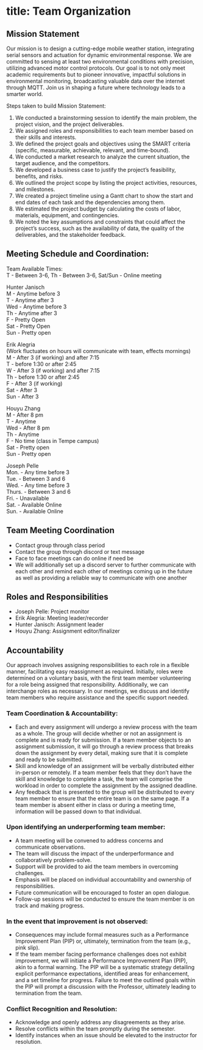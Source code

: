 
# title: Team Organization


## Mission Statement 

Our mission is to design a cutting-edge mobile weather station, integrating serial sensors and actuation for dynamic environmental response. We are committed to sensing at least two environmental conditions with precision, utilizing advanced motor control protocols. Our goal is to not only meet academic requirements but to pioneer innovative, impactful solutions in environmental monitoring, broadcasting valuable data over the internet through MQTT. Join us in shaping a future where technology leads to a smarter world.

Steps taken to build Mission Statement:

1) We conducted a brainstorming session to identify the main problem, the project vision, and the project deliverables.
2) We assigned roles and responsibilities to each team member based on their skills and interests.
3) We defined the project goals and objectives using the SMART criteria (specific, measurable, achievable, relevant, and time-bound).
4) We conducted a market research to analyze the current situation, the target audience, and the competitors.
5) We developed a business case to justify the project’s feasibility, benefits, and risks.
6) We outlined the project scope by listing the project activities, resources, and milestones.
7) We created a project timeline using a Gantt chart to show the start and end dates of each task and the dependencies among them.
8) We estimated the project budget by calculating the costs of labor, materials, equipment, and contingencies.
9) We noted the key assumptions and constraints that could affect the project’s success, such as the availability of data, the quality of the deliverables, and the stakeholder feedback.

## Meeting Schedule and Coordination:

Team Available Times:  
T - Between 3-6, Th - Between 3-6, Sat/Sun - Online meeting  

Hunter Janisch  
M - Anytime before 3  
T - Anytime after 3  
Wed - Anytime before 3  
Th - Anytime after 3  
F - Pretty Open  
Sat - Pretty Open  
Sun - Pretty open  

Erik Alegria  
(Work fluctuates on hours will communicate with team, effects mornings)  
M - After 3 (if working) and after 7:15  
T -  before 1:30 or after 2:45  
W - After 3 (if working) and after 7:15  
Th - before 1:30 or after 2:45  
F - After 3 (if working)  
Sat - After 3  
Sun - After 3  

Houyu Zhang  
M - After 8 pm  
T - Anytime  
Wed - After 8 pm  
Th - Anytime  
F - No time (class in Tempe campus)  
Sat - Pretty open  
Sun - Pretty open  

Joseph Pelle  
Mon. - Any time before 3  
Tue. - Between 3 and 6  
Wed. - Any time before 3  
Thurs. - Between 3 and 6  
Fri. - Unavailable  
Sat. - Available Online  
Sun. - Available Online  

## Team Meeting Coordination
* Contact group through class period 
* Contact the group through discord or text message
* Face to face meetings can do online if need be
* We will additionally set up a discord server to further communicate with each other and remind each other of meetings coming up in the future as well as providing a reliable way to communicate with one another

## Roles and Responsibilities
- Joseph Pelle: Project monitor
- Erik Alegria: Meeting leader/recorder
- Hunter Janisch: Assignment leader
- Houyu Zhang: Assignment editor/finalizer

## Accountability
Our approach involves assigning responsibilities to each role in a flexible manner, facilitating easy reassignment as required. Initially, roles were determined on a voluntary basis, with the first team member volunteering for a role being assigned that responsibility. Additionally, we can interchange roles as necessary. In our meetings, we discuss and identify team members who require assistance and the specific support needed.

### Team Coordination & Accountability:
* Each and every assignment will undergo a review process with the team as a whole. The group will decide whether or not an assignment is complete and is ready for submission. If a team member objects to an assignment submission, it will go through a review process that breaks down the assignment by every detail, making sure that it is complete and ready to be submitted.
* Skill and knowledge of an assignment will be verbally distributed either in-person or remotely. If a team member feels that they don’t have the skill and knowledge to complete a task, the team will comprise the workload in order to complete the assignment by the assigned deadline.
* Any feedback that is presented to the group will be distributed to every team member to ensure that the entire team is on the same page. If a team member is absent either in class or during a meeting time, information will be passed down to that individual. 

### Upon identifying an underperforming team member:
* A team meeting will be convened to address concerns and communicate observations.
* The team will discuss the impact of the underperformance and collaboratively problem-solve.
* Support will be provided to aid the team members in overcoming challenges.
* Emphasis will be placed on individual accountability and ownership of responsibilities.
* Future communication will be encouraged to foster an open dialogue.
* Follow-up sessions will be conducted to ensure the team member is on track and making progress.

### In the event that improvement is not observed:
* Consequences may include formal measures such as a Performance Improvement Plan (PIP) or, ultimately, termination from the team (e.g., pink slip).
* If the team member facing performance challenges does not exhibit improvement, we will initiate a Performance Improvement Plan (PIP), akin to a formal warning. The PIP will be a systematic strategy detailing explicit performance expectations, identified areas for enhancement, and a set timeline for progress. Failure to meet the outlined goals within the PIP will prompt a discussion with the Professor, ultimately leading to termination from the team.

### Conflict Recognition and Resolution:
* Acknowledge and openly address any disagreements as they arise.
* Resolve conflicts within the team promptly during the semester.
* Identify instances when an issue should be elevated to the instructor for resolution.
